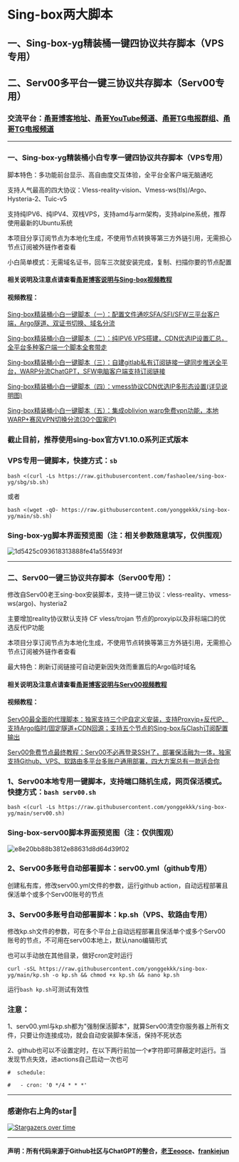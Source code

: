 # Sing-box两大脚本
## 一、Sing-box-yg精装桶一键四协议共存脚本（VPS专用）
## 二、Serv00多平台一键三协议共存脚本（Serv00专用）

### 交流平台：[甬哥博客地址](https://ygkkk.blogspot.com)、[甬哥YouTube频道](https://www.youtube.com/@ygkkk)、[甬哥TG电报群组](https://t.me/+jZHc6-A-1QQ5ZGVl)、[甬哥TG电报频道](https://t.me/+DkC9ZZUgEFQzMTZl)
--------------------------------------------------------------

### 一、Sing-box-yg精装桶小白专享一键四协议共存脚本（VPS专用）

脚本特色：多功能前台显示、高自由度交互体验，全平台全客户端无脑通吃

支持人气最高的四大协议：Vless-reality-vision、Vmess-ws(tls)/Argo、Hysteria-2、Tuic-v5

支持纯IPV6、纯IPV4、双栈VPS，支持amd与arm架构，支持alpine系统，推荐使用最新的Ubuntu系统

本项目分享订阅节点为本地化生成，不使用节点转换等第三方外链引用，无需担心节点订阅被外链作者查看

小白简单模式：无需域名证书，回车三次就安装完成，复制、扫描你要的节点配置

#### 相关说明及注意点请查看[甬哥博客说明与Sing-box视频教程](https://ygkkk.blogspot.com/2023/10/sing-box-yg.html)

#### 视频教程：

[Sing-box精装桶小白一键脚本（一）：配置文件通吃SFA/SFI/SFW三平台客户端，Argo隧道、双证书切换、域名分流](https://youtu.be/QwTapeVPeB0)

[Sing-box精装桶小白一键脚本（二）：纯IPV6 VPS搭建，CDN优选IP设置汇总，全平台多种客户端一个脚本全套带走](https://youtu.be/kmTgj1DundU)

[Sing-box精装桶小白一键脚本（三）：自建gitlab私有订阅链接一键同步推送全平台，WARP分流ChatGPT，SFW电脑客户端支持订阅链接](https://youtu.be/by7C2HU6-fU)

[Sing-box精装桶小白一键脚本（四）：vmess协议CDN优选IP多形态设置(详见说明图)](https://youtu.be/Qfm8DbLeb6w)

[Sing-box精装桶小白一键脚本（五）：集成oblivion warp免费vpn功能，本地WARP+赛风VPN切换分流(30个国家IP)](https://youtu.be/5Y6NPsYPws0)


### 截止目前，推荐使用sing-box官方V1.10.0系列正式版本

### VPS专用一键脚本，快捷方式：```sb```
```
bash <(curl -Ls https://raw.githubusercontent.com/fashaolee/sing-box-yg/sbg/sb.sh)
```
或者
```
bash <(wget -qO- https://raw.githubusercontent.com/yonggekkk/sing-box-yg/main/sb.sh)
```

### Sing-box-yg脚本界面预览图（注：相关参数随意填写，仅供围观）

![1d5425c093618313888fe41a55f493f](https://github.com/user-attachments/assets/2b4b04a6-2de4-499a-afa1-ed78bccc50a8)

-----------------------------------------------------

### 二、Serv00一键三协议共存脚本（Serv00专用）：

修改自Serv00老王sing-box安装脚本，支持一键三协议：vless-reality、vmess-ws(argo)、hysteria2

主要增加reality协议默认支持 CF vless/trojan 节点的proxyip以及非标端口的优选反代IP功能

本项目分享订阅节点为本地化生成，不使用节点转换等第三方外链引用，无需担心节点订阅被外链作者查看

最大特色：刷新订阅链接可自动更新因失效而重置后的Argo临时域名

#### 相关说明及注意点请查看[甬哥博客说明与Serv00视频教程](https://ygkkk.blogspot.com/2025/01/serv00.html)

#### 视频教程：

[Serv00最全面的代理脚本：独家支持三个IP自定义安装，支持Proxyip+反代IP、支持Argo临时/固定隧道+CDN回源；支持五个节点的Sing-box与Clash订阅配置输出](https://youtu.be/2VF9D6z2z7w)

[Serv00免费节点最终教程：Serv00不必再登录SSH了，部署保活融为一体，独家支持Github、VPS、软路由多平台多账户通用部署，四大方案总有一款适合你](https://youtu.be/rYeX1iU_iZ0)

### 1、Serv00本地专用一键脚本，支持端口随机生成，网页保活模式。快捷方式：```bash serv00.sh```
```
bash <(curl -Ls https://raw.githubusercontent.com/yonggekkk/sing-box-yg/main/serv00.sh)
```

### Sing-box-serv00脚本界面预览图（注：仅供围观）
![e8e20bb88b3812e88631d8d64d39f02](https://github.com/user-attachments/assets/0e375140-e5cd-46f0-8819-594c655618ba)


### 2、Serv00多账号自动部署脚本：serv00.yml（github专用）

创建私有库，修改serv00.yml文件的参数，运行github action，自动远程部署且保活单个或多个Serv00账号的节点


### 3、Serv00多账号自动部署脚本：kp.sh（VPS、软路由专用）

修改kp.sh文件的参数，可在多个平台上自动远程部署且保活单个或多个Serv00账号的节点，不可用在serv00本地上，默认nano编辑形式

也可以手动放在其他目录，做好cron定时运行

```
curl -sSL https://raw.githubusercontent.com/yonggekkk/sing-box-yg/main/kp.sh -o kp.sh && chmod +x kp.sh && nano kp.sh
```
运行```bash kp.sh```可测试有效性 

### 注意：

1、serv00.yml与kp.sh都为"强制保活脚本"，就算Serv00清空你服务器上所有文件，只要让你连接成功，就会自动安装脚本保活，保持不死状态

2、github也可以不设置定时，在以下两行前加一个```#```字符即可屏蔽定时运行。当发现节点失效，进actions自己启动一次也可

``` #  schedule: ```

``` #   - cron: '0 */4 * * *' ```

-----------------------------------------------------

### 感谢你右上角的star🌟
[![Stargazers over time](https://starchart.cc/yonggekkk/sing-box-yg.svg)](https://starchart.cc/yonggekkk/sing-box-yg)

---------------------------------------
#### 声明：所有代码来源于Github社区与ChatGPT的整合，[老王eooce](https://github.com/eooce/Sing-box/blob/test/sb_00.sh)、[frankiejun](https://github.com/frankiejun/serv00-play/blob/main/start.sh)
